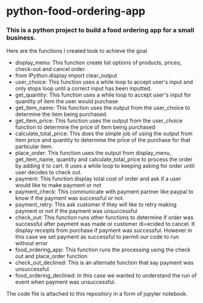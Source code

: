 # python-food-ordering-app

### This is a python project to build a food ordering app for a small business.

Here are the functions I created took to achieve the goal

* display_menu: This function create list options of products, prices, check-out and cancel order.
* from IPython.display import clear_output
* user_choice: This function uses a while loop to accept user's input and only stops loop until a correct input has been inputted.
* get_quantity: This function uses a while loop to accept user's input for quantity of item the user would purchase
* get_item_name: This function uses the output from the user_choice to determine the item being purchased.
* get_item_price: This function uses the output from the user_choice function to determine the price of item being purchased
* calculate_total_price: This does the simple job of using the output from item price and quantity to determine the price of the purchase for that particular item.
* place_order: This function uses the output from display_menu, get_item_name, quantity and calculate_total_price to process the order by adding it to cart. It uses a while loop to keeping asking for order until user decides to check out.
* payment: This function display total cost of order and ask if a user would like to make payment or not
* payment_check: This communicate with payment partner like paypal to know if the payment was successful or not.
* payment_retry: This ask customer if they will like to retry making payment or not if the payment was unsuccessful
* check_out: This function runs other functions to determine if order was successful after payment was made or customer di=ecided to cancel. It display receipts from purchase if payment was successful. However in this case we set payment as successful to permit our code to run without error
* food_ordering_app: This function runs the processing using the check out and place_order function
* check_out_declined: This is an alternate function that say payment was unsuccessful.
* food_ordering_declined: In this case we wanted to understand the run of event when payment was unsuccessful.

The code file is attached to this repository in a form of jupyter notebook.
